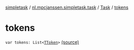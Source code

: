 [simpletask](../../index.md) / [nl.mpcjanssen.simpletask.task](../index.md) / [Task](index.md) / [tokens](.)

# tokens

`var tokens: List<`[`TToken`](../-t-token/index.md)`>` [(source)](https://github.com/mpcjanssen/simpletask-android/blob/master/src/main/java/nl/mpcjanssen/simpletask/task/Task.kt#L37)